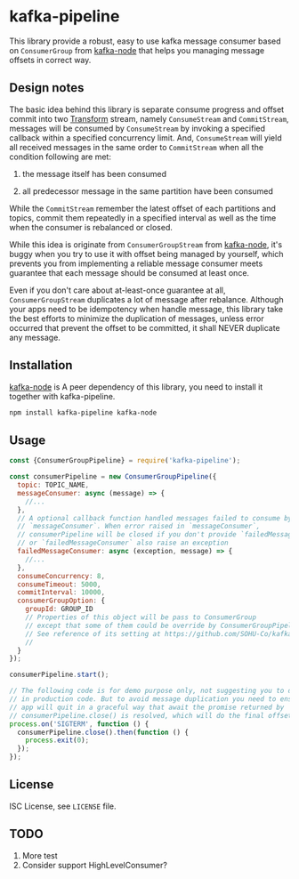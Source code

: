 # kafka-pipeline

This library provide a robust, easy to use kafka message consumer based on 
`ConsumerGroup` from [kafka-node] that helps you managing message offsets 
in correct way.

## Design notes

The basic idea behind this library is separate consume progress and offset
commit into two [Transform] stream, namely `ConsumeStream` and 
`CommitStream`, messages will be consumed by `ConsumeStream`
by invoking a specified callback within a specified concurrency limit. And,
`ConsumeStream` will yield all received messages in the same order
to `CommitStream` when all the condition following are met:

1. the message itself has been consumed

2. all predecessor message in the same partition have been consumed

While the `CommitStream` remember the latest offset of each partitions
and topics, commit them repeatedly in a specified interval as well as the time 
when the consumer is rebalanced or closed.


While this idea is originate from 
`ConsumerGroupStream` from [kafka-node], it's buggy when you try to use it
with offset being managed by yourself, which prevents you from implementing
a reliable message consumer meets guarantee that each message should be
consumed at least once.

Even if you don't care about at-least-once guarantee at all, 
`ConsumerGroupStream` duplicates a lot of message after rebalance. Although 
your apps need to be idempotency when handle message, this library take the 
best efforts to minimize the duplication of messages, unless error occurred
that prevent the offset to be committed, it shall NEVER duplicate any message.

## Installation

[kafka-node] is A peer dependency of this library, you need to install it 
together with kafka-pipeline.

```bash
npm install kafka-pipeline kafka-node
```

## Usage

```javascript 
const {ConsumerGroupPipeline} = require('kafka-pipeline');

const consumerPipeline = new ConsumerGroupPipeline({
  topic: TOPIC_NAME,
  messageConsumer: async (message) => {
    //...
  },
  // A optional callback function handled messages failed to consume by 
  // `messageConsumer`. When error raised in `messageConsumer`, 
  // consumerPipeline will be closed if you don't provide `failedMessageConsumer`,
  // or `failedMessageConsumer` also raise an exception 
  failedMessageConsumer: async (exception, message) => {
    //...
  },
  consumeConcurrency: 8,
  consumeTimeout: 5000,
  commitInterval: 10000,
  consumerGroupOption: {
    groupId: GROUP_ID
    // Properties of this object will be pass to ConsumerGroup
    // except that some of them could be override by ConsumerGroupPipeline
    // See reference of its setting at https://github.com/SOHU-Co/kafka-node
    // 
  }
});

consumerPipeline.start();

// The following code is for demo purpose only, not suggesting you to do this
// in production code. But to avoid message duplication you need to ensure your
// app will quit in a graceful way that await the promise returned by 
// consumerPipeline.close() is resolved, which will do the final offset commit
process.on('SIGTERM', function () {
  consumerPipeline.close().then(function () {
    process.exit(0);
  });
});
```

## License

ISC License, see `LICENSE` file.

## TODO

1. More test
2. Consider support HighLevelConsumer?

[kafka-node]: https://github.com/SOHU-Co/kafka-node
[Transform]: https://nodejs.org/api/stream.html#stream_class_stream_transform
